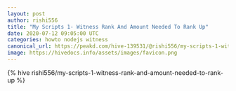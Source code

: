 ```yaml
---
layout: post
author: rishi556
title: "My Scripts 1- Witness Rank And Amount Needed To Rank Up"
date: 2020-07-12 09:05:00 UTC
categories: howto nodejs witness
canonical_url: https://peakd.com/hive-139531/@rishi556/my-scripts-1-witness-rank-and-amount-needed-to-rank-up
image: https://hivedocs.info/assets/images/favicon.png
---
```

{% hive rishi556/my-scripts-1-witness-rank-and-amount-needed-to-rank-up %}
